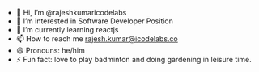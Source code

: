 - 👋 Hi, I’m @rajeshkumaricodelabs
- 👀 I’m interested in Software Developer Position
- 🌱 I’m currently learning reactjs 
- 📫 How to reach me rajesh.kumar@icodelabs.co
- 😄 Pronouns: he/him
- ⚡ Fun fact: love to play badminton and doing gardening in leisure time.

<!---
rajeshkumaricodelabs/rajeshkumaricodelabs is a ✨ special ✨ repository because its `README.md` (this file) appears on your GitHub profile.
You can click the Preview link to take a look at your changes.
--->
